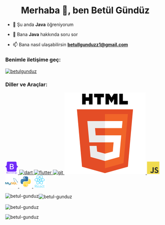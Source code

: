 <h1 align="center">Merhaba 👋, ben Betül Gündüz</h1>

- 🌱 Şu anda **Java** öğreniyorum

- 💬 Bana **Java** hakkında soru sor

- 📫 Bana nasıl ulaşabilirsin **betullgunduzz1@gmail.com**

<h3 align="left">Benimle iletişime geç:</h3>
<p align="left">
<a href="https://linkedin.com/in/betulgunduz" target="blank"><img align="center" src="https://raw.githubusercontent.com/rahuldkjain/github-profile-readme-generator/master/src/images/icons/Social/linked-in-alt.svg" alt="betulgunduz" height="30" width="40" /></a>
</p>

<h3 align="left">Diller ve Araçlar:</h3>
<p align="left"> <a href="https://getbootstrap.com" target="_blank" rel="noreferrer"> <img src="https://raw.githubusercontent.com/devicons/devicon/master/icons/bootstrap/bootstrap-plain-wordmark.svg" alt="önyükleme" width="40" height="40"/> </a> <a href="https://dart.dev" target="_blank" rel="noreferrer"> <img src="https://www.vectorlogo.zone/logos/dartlang/dartlang-icon.svg" alt="dart" width="40" height="40"/> </a> <a href="https://flutter.dev" target="_blank" rel="noreferrer"> <img src="https://www.vectorlogo.zone/logos/flutterio/flutterio-icon.svg" alt="flutter" genişlik="40" yükseklik="40"/> </a> <a href="https://git-scm.com/" target="_blank" rel="noreferrer"> <img src="https://www.vectorlogo.zone/logos/git-scm/git-scm-icon.svg" alt="git" genişlik="40" yükseklik="40"/> </a> <a href="https://www.w3.org/html/" target="_blank" rel="noreferrer"> <img src="https://raw.githubusercontent.com/devicons/devicon/master/icons/html5/html5-original-wordmark.svg" alt="html5" genişlik="40" yükseklik="40"/> </a> <a href="https://developer.mozilla.org/tr-TR/docs/Web/JavaScript" target="_blank" rel="noreferrer"> <img src="https://raw.githubusercontent.com/devicons/devicon/master/icons/javascript/javascript-original.svg" alt="javascript" width="40" height="40"/> </a> <a href="https://www.mysql.com/" target="_blank" rel="noreferrer"> <img src="https://raw.githubusercontent.com/devicons/devicon/master/icons/mysql/mysql-original-wordmark.svg" alt="mysql" width="40" height="40"/> </a> <a href="https://www.python.org" target="_blank" rel="noreferrer"> <img src="https://raw.githubusercontent.com/devicons/devicon/master/icons/python/python-original.svg" alt="python" width="40" height="40"/> </a> <a href="https://reactjs.org/" target="_blank" rel="noreferrer"> <img src="https://raw.githubusercontent.com/devicons/devicon/master/icons/react/react-original-wordmark.svg" alt="react" width="40" height="40"/> </a> </p>

<p><img align="left" src="https://github-readme-stats.vercel.app/api/top-langs?username=betul-gunduz&show_icons=true&locale=tr&layout=compact" alt="betul-gunduz" /></p>

<p> <img align="center" src="https://github-readme-stats.vercel.app/api?username=betul-gunduz&show_icons=true&locale=tr" alt="betul-gunduz" /></p>

<p><img align="center" src="https://github-readme-streak-stats.herokuapp.com/?user=betul-gunduz&" alt="betul-gunduz" /></p>

<p align="left"> <img src="https://komarev.com/ghpvc/?username=betul-gunduz&label=Profile%20views&color=0e75b6&style=flat" alt="betul-gunduz" /> </p>
